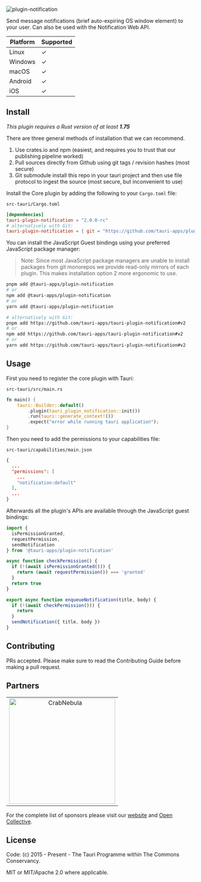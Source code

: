 ![plugin-notification](https://github.com/tauri-apps/plugins-workspace/raw/v2/plugins/notification/banner.png)

Send message notifications (brief auto-expiring OS window element) to your user. Can also be used with the Notification Web API.

| Platform | Supported |
| -------- | --------- |
| Linux    | ✓         |
| Windows  | ✓         |
| macOS    | ✓         |
| Android  | ✓         |
| iOS      | ✓         |

## Install

_This plugin requires a Rust version of at least **1.75**_

There are three general methods of installation that we can recommend.

1. Use crates.io and npm (easiest, and requires you to trust that our publishing pipeline worked)
2. Pull sources directly from Github using git tags / revision hashes (most secure)
3. Git submodule install this repo in your tauri project and then use file protocol to ingest the source (most secure, but inconvenient to use)

Install the Core plugin by adding the following to your `Cargo.toml` file:

`src-tauri/Cargo.toml`

```toml
[dependencies]
tauri-plugin-notification = "2.0.0-rc"
# alternatively with Git:
tauri-plugin-notification = { git = "https://github.com/tauri-apps/plugins-workspace", branch = "v2" }
```

You can install the JavaScript Guest bindings using your preferred JavaScript package manager:

> Note: Since most JavaScript package managers are unable to install packages from git monorepos we provide read-only mirrors of each plugin. This makes installation option 2 more ergonomic to use.

```sh
pnpm add @tauri-apps/plugin-notification
# or
npm add @tauri-apps/plugin-notification
# or
yarn add @tauri-apps/plugin-notification

# alternatively with Git:
pnpm add https://github.com/tauri-apps/tauri-plugin-notification#v2
# or
npm add https://github.com/tauri-apps/tauri-plugin-notification#v2
# or
yarn add https://github.com/tauri-apps/tauri-plugin-notification#v2
```

## Usage

First you need to register the core plugin with Tauri:

`src-tauri/src/main.rs`

```rust
fn main() {
    tauri::Builder::default()
        .plugin(tauri_plugin_notification::init())
        .run(tauri::generate_context!())
        .expect("error while running tauri application");
}
```

Then you need to add the permissions to your capabilities file:

`src-tauri/capabilities/main.json`

```json
{
  ...
  "permissions": [
    ...
    "notification:default"
  ],
  ...
}
```

Afterwards all the plugin's APIs are available through the JavaScript guest bindings:

```javascript
import {
  isPermissionGranted,
  requestPermission,
  sendNotification
} from '@tauri-apps/plugin-notification'

async function checkPermission() {
  if (!(await isPermissionGranted())) {
    return (await requestPermission()) === 'granted'
  }
  return true
}

export async function enqueueNotification(title, body) {
  if (!(await checkPermission())) {
    return
  }
  sendNotification({ title, body })
}
```

## Contributing

PRs accepted. Please make sure to read the Contributing Guide before making a pull request.

## Partners

<table>
  <tbody>
    <tr>
      <td align="center" valign="middle">
        <a href="https://crabnebula.dev" target="_blank">
          <img src="https://github.com/tauri-apps/plugins-workspace/raw/v2/.github/sponsors/crabnebula.svg" alt="CrabNebula" width="283">
        </a>
      </td>
    </tr>
  </tbody>
</table>

For the complete list of sponsors please visit our [website](https://tauri.app#sponsors) and [Open Collective](https://opencollective.com/tauri).

## License

Code: (c) 2015 - Present - The Tauri Programme within The Commons Conservancy.

MIT or MIT/Apache 2.0 where applicable.
